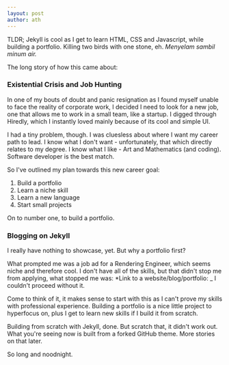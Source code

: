 ```yaml
---
layout: post
author: ath
---
```


TLDR; Jekyll is cool as I get to learn HTML, CSS and Javascript, while building a portfolio. Killing two birds with one stone, eh. _Menyelam sambil minum air._

The long story of how this came about:

### Existential Crisis and Job Hunting

In one of my bouts of doubt and panic resignation as I found myself unable to face the reality of corporate work, I decided I need to look for a new job, one that allows me to work in a small team, like a startup. I digged through Hiredly, which I instantly loved mainly because of its cool and simple UI.

I had a tiny problem, though. I was cluesless about where I want my career path to lead. I know what I don't want - unfortunately, that which directly relates to my degree. I know what I like - Art and Mathematics (and coding). Software developer is the best match.

So I've outlined my plan towards this new career goal:
1. Build a portfolio
2. Learn a niche skill
3. Learn a new language
4. Start small projects

On to number one, to build a portfolio.

### Blogging on Jekyll 

I really have nothing to showcase, yet. But why a portfolio first? 

What prompted me was a job ad for a Rendering Engineer, which seems niche and therefore cool. I don't have all of the skills, but that didn't stop me from applying, what stopped me was: *Link to a website/blog/portfolio: _
I couldn't proceed without it.

Come to think of it, it makes sense to start with this as I can't prove my skills with professional experience. Building a portfolio is a nice little project to hyperfocus on, plus I get to learn new skills if I build it from scratch.

Building from scratch with Jekyll, done. But scratch that, it didn't work out. What you're seeing now is built from a forked GitHub theme. More stories on that later.

So long and noodnight.
